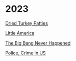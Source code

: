 # 2023

[Dried Turkey Patties](01/dried-turkey.html)

[Little America](01/little-america-chandrasekaran.html)

[The Big Bang Never Happened](01/the-big-bang-never-happened-lerner.html)

[Police, Crime in US](01/us-crime.html)


